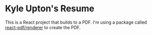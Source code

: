 # Kyle Upton's Resume

This is a React project that builds to a PDF. I'm using a package called [react-pdf/renderer](https://www.npmjs.com/package/@react-pdf/renderer) to create the PDF.
